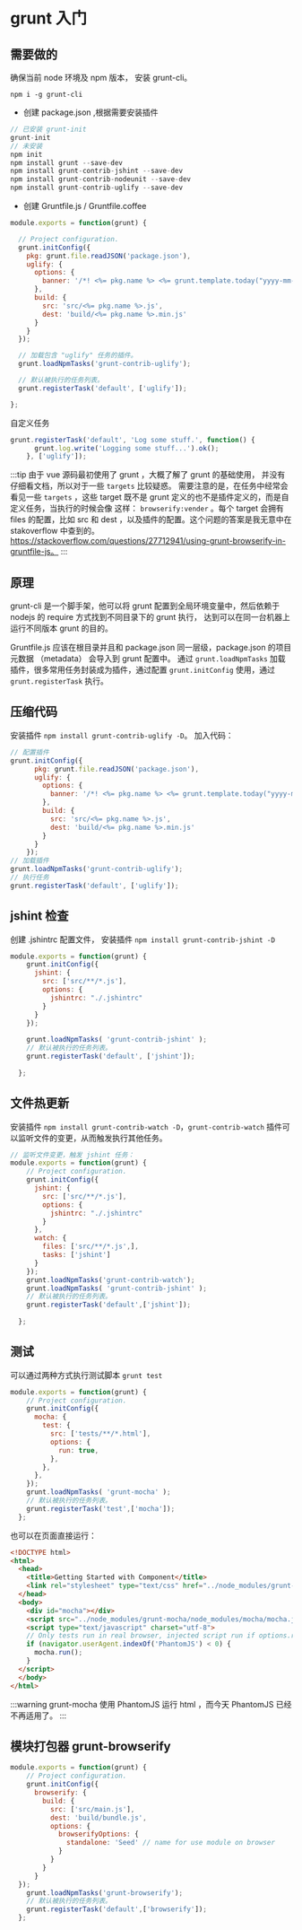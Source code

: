 # grunt 入门

## 需要做的
确保当前 node 环境及 npm 版本， 安装 grunt-cli。
```
npm i -g grunt-cli
```
- 创建 package.json ,根据需要安装插件
```javascript
// 已安装 grunt-init
grunt-init
// 未安装
npm init
npm install grunt --save-dev
npm install grunt-contrib-jshint --save-dev
npm install grunt-contrib-nodeunit --save-dev
npm install grunt-contrib-uglify --save-dev
```
- 创建 Gruntfile.js / Gruntfile.coffee
```javascript
module.exports = function(grunt) {

  // Project configuration.
  grunt.initConfig({
    pkg: grunt.file.readJSON('package.json'),
    uglify: {
      options: {
        banner: '/*! <%= pkg.name %> <%= grunt.template.today("yyyy-mm-dd") %> */\n'
      },
      build: {
        src: 'src/<%= pkg.name %>.js',
        dest: 'build/<%= pkg.name %>.min.js'
      }
    }
  });

  // 加载包含 "uglify" 任务的插件。
  grunt.loadNpmTasks('grunt-contrib-uglify');

  // 默认被执行的任务列表。
  grunt.registerTask('default', ['uglify']);

};

```
自定义任务
```javascript
grunt.registerTask('default', 'Log some stuff.', function() {
      grunt.log.write('Logging some stuff...').ok();
    }, ['uglify']);
```
:::tip
由于 vue 源码最初使用了 grunt ，大概了解了 grunt 的基础使用， 并没有仔细看文档，所以对于一些 `targets` 比较疑惑。
需要注意的是，在任务中经常会看见一些 `targets` ，这些 target 既不是 grunt 定义的也不是插件定义的，而是自定义任务，当执行的时候会像
这样： `browserify:vender` 。每个 target 会拥有 files 的配置，比如 src 和 dest ，以及插件的配置。这个问题的答案是我无意中在
stakoverflow 中查到的。 https://stackoverflow.com/questions/27712941/using-grunt-browserify-in-gruntfile-js。
:::
## 原理
grunt-cli 是一个脚手架，他可以将 grunt 配置到全局环境变量中，然后依赖于 nodejs 的 require 方式找到不同目录下的 grunt 执行，
达到可以在同一台机器上运行不同版本 grunt 的目的。

Gruntfile.js 应该在根目录并且和 package.json 同一层级，package.json 的项目元数据 （metadata） 会导入到 grunt 配置中。
通过 `grunt.loadNpmTasks` 加载插件，很多常用任务封装成为插件，通过配置 `grunt.initConfig` 使用，通过 `grunt.registerTask`
执行。

## 压缩代码
安装插件 `npm install grunt-contrib-uglify -D`。
加入代码：
```javascript
// 配置插件
grunt.initConfig({
      pkg: grunt.file.readJSON('package.json'),
      uglify: {
        options: {
          banner: '/*! <%= pkg.name %> <%= grunt.template.today("yyyy-mm-dd") %> */\n'
        },
        build: {
          src: 'src/<%= pkg.name %>.js',
          dest: 'build/<%= pkg.name %>.min.js'
        }
      }
    });
// 加载插件
grunt.loadNpmTasks('grunt-contrib-uglify');
// 执行任务
grunt.registerTask('default', ['uglify']);
```

## jshint 检查
创建 .jshintrc 配置文件， 安装插件 `npm install grunt-contrib-jshint -D`
```javascript
module.exports = function(grunt) {
    grunt.initConfig({
      jshint: {
        src: ['src/**/*.js'],
        options: {
          jshintrc: "./.jshintrc"
        }
      }
    });
    
    grunt.loadNpmTasks( 'grunt-contrib-jshint' );
    // 默认被执行的任务列表。
    grunt.registerTask('default', ['jshint']);
  
  };
```

## 文件热更新
安装插件 `npm install grunt-contrib-watch -D`，`grunt-contrib-watch` 插件可以监听文件的变更，从而触发执行其他任务。
```javascript
// 监听文件变更，触发 jshint 任务：
module.exports = function(grunt) {
    // Project configuration.
    grunt.initConfig({
      jshint: {
        src: ['src/**/*.js'],
        options: {
          jshintrc: "./.jshintrc"
        }
      },
      watch: {
        files: ['src/**/*.js',],
        tasks: ['jshint']
      }
    });
    grunt.loadNpmTasks('grunt-contrib-watch');
    grunt.loadNpmTasks( 'grunt-contrib-jshint' );
    // 默认被执行的任务列表。
    grunt.registerTask('default',['jshint']);
  
  };
```
## 测试
可以通过两种方式执行测试脚本  `grunt test`
```javascript
module.exports = function(grunt) {
    // Project configuration.
    grunt.initConfig({
      mocha: {
        test: {
          src: ['tests/**/*.html'],
          options: {
            run: true,
          },
        },
      },
    });
    grunt.loadNpmTasks( 'grunt-mocha' );
    // 默认被执行的任务列表。
    grunt.registerTask('test',['mocha']);
  };
```
也可以在页面直接运行：
```html
<!DOCTYPE html>
<html>
  <head>
    <title>Getting Started with Component</title>
    <link rel="stylesheet" type="text/css" href="../node_modules/grunt-mocha/node_modules/mocha/mocha.css">
  </head>
  <body>
    <div id="mocha"></div>
    <script src="../node_modules/grunt-mocha/node_modules/mocha/mocha.js"></script>
    <script type="text/javascript" charset="utf-8">
    // Only tests run in real browser, injected script run if options.run == true
    if (navigator.userAgent.indexOf('PhantomJS') < 0) {
      mocha.run();
    }
  </script> 
  </body>
</html>
```
:::warning
grunt-mocha 使用 PhantomJS 运行 html ，而今天 PhantomJS 已经不再适用了。
:::

## 模块打包器 grunt-browserify
```javascript
module.exports = function(grunt) {
    // Project configuration.
    grunt.initConfig({
      browserify: {
        build: {
          src: ['src/main.js'],
          dest: 'build/bundle.js',
          options: {
            browserifyOptions: {
              standalone: 'Seed' // name for use module on browser
            }
          }
        }
      }
  });
    grunt.loadNpmTasks('grunt-browserify');
    // 默认被执行的任务列表。
    grunt.registerTask('default',['browserify']);
  };
```

